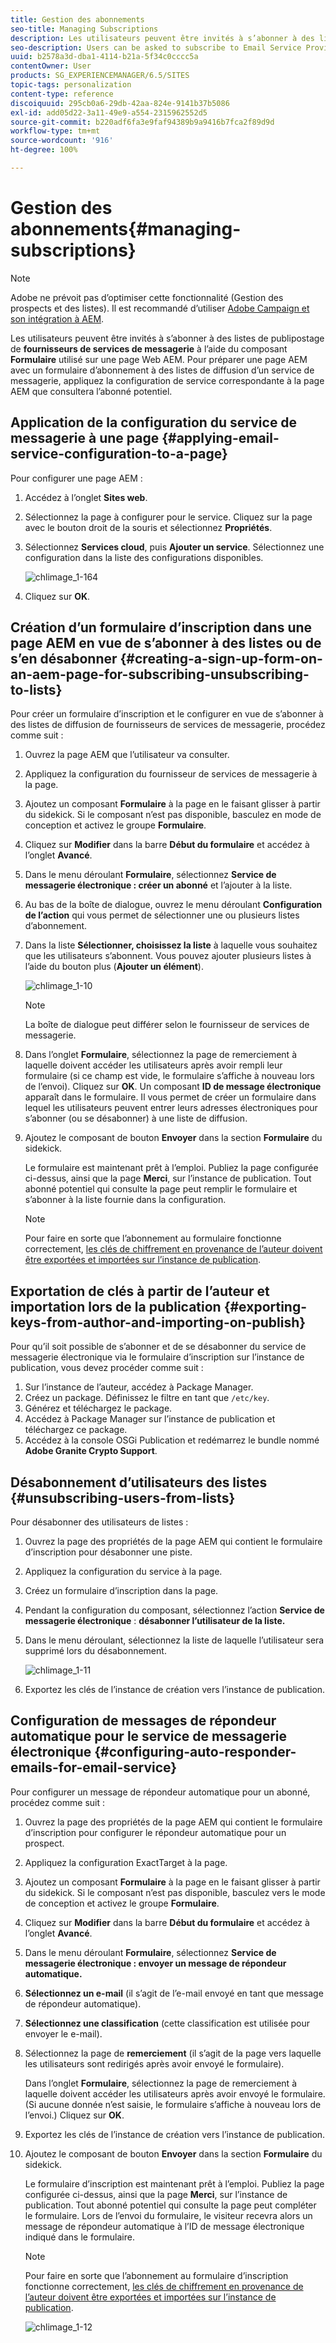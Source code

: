 ```yaml
---
title: Gestion des abonnements
seo-title: Managing Subscriptions
description: Les utilisateurs peuvent être invités à s’abonner à des listes de publipostage de fournisseurs de services de messagerie à l’aide du composant Formulaire utilisé sur une page Web AEM. Pour préparer une page AEM avec un formulaire d’abonnement à des listes de diffusion d’un service de messagerie, appliquez la configuration de service correspondante à la page AEM que consultera l’abonné potentiel.
seo-description: Users can be asked to subscribe to Email Service Provider's mailing lists with the help of the Form component used on an AEM web page. To prepare an AEM page with a sign-up form for subscription to your e-mail service mailing lists, you must apply the corresponding service configuration to the AEM page that the potential subscriber will visit.
uuid: b2578a3d-dba1-4114-b21a-5f34c0cccc5a
contentOwner: User
products: SG_EXPERIENCEMANAGER/6.5/SITES
topic-tags: personalization
content-type: reference
discoiquuid: 295cb0a6-29db-42aa-824e-9141b37b5086
exl-id: add05d22-3a11-49e9-a554-2315962552d5
source-git-commit: b220adf6fa3e9faf94389b9a9416b7fca2f89d9d
workflow-type: tm+mt
source-wordcount: '916'
ht-degree: 100%

---
```


# Gestion des abonnements{#managing-subscriptions}

>[!NOTE]
>
>Adobe ne prévoit pas d’optimiser cette fonctionnalité (Gestion des prospects et des listes).
>Il est recommandé d’utiliser [Adobe Campaign et son intégration à AEM](/help/sites-administering/campaign.md).

Les utilisateurs peuvent être invités à s’abonner à des listes de publipostage de **fournisseurs de services de messagerie** à l’aide du composant **Formulaire** utilisé sur une page Web AEM. Pour préparer une page AEM avec un formulaire d’abonnement à des listes de diffusion d’un service de messagerie, appliquez la configuration de service correspondante à la page AEM que consultera l’abonné potentiel.

## Application de la configuration du service de messagerie à une page {#applying-email-service-configuration-to-a-page}

Pour configurer une page AEM :

1. Accédez à l’onglet **Sites web**.
1. Sélectionnez la page à configurer pour le service. Cliquez sur la page avec le bouton droit de la souris et sélectionnez **Propriétés**.

1. Sélectionnez **Services cloud**, puis **Ajouter un service**. Sélectionnez une configuration dans la liste des configurations disponibles.

   ![chlimage_1-164](assets/chlimage_1-164.png)

1. Cliquez sur **OK**.

## Création d’un formulaire d’inscription dans une page AEM en vue de s’abonner à des listes ou de s’en désabonner {#creating-a-sign-up-form-on-an-aem-page-for-subscribing-unsubscribing-to-lists}

Pour créer un formulaire d’inscription et le configurer en vue de s’abonner à des listes de diffusion de fournisseurs de services de messagerie, procédez comme suit :

1. Ouvrez la page AEM que l’utilisateur va consulter.
1. Appliquez la configuration du fournisseur de services de messagerie à la page.

1. Ajoutez un composant **Formulaire** à la page en le faisant glisser à partir du sidekick. Si le composant n’est pas disponible, basculez en mode de conception et activez le groupe **Formulaire**.
1. Cliquez sur **Modifier** dans la barre **Début du formulaire** et accédez à l’onglet **Avancé**.
1. Dans le menu déroulant **Formulaire**, sélectionnez **Service de messagerie électronique : créer un abonné** et l’ajouter à la liste.
1. Au bas de la boîte de dialogue, ouvrez le menu déroulant **Configuration de l’action** qui vous permet de sélectionner une ou plusieurs listes d’abonnement.
1. Dans la liste **Sélectionner, choisissez la liste** à laquelle vous souhaitez que les utilisateurs s’abonnent. Vous pouvez ajouter plusieurs listes à l’aide du bouton plus (**Ajouter un élément**).

   ![chlimage_1-10](assets/chlimage_1-10.jpeg)

   >[!NOTE]
   >
   >La boîte de dialogue peut différer selon le fournisseur de services de messagerie.

1. Dans l’onglet **Formulaire**, sélectionnez la page de remerciement à laquelle doivent accéder les utilisateurs après avoir rempli leur formulaire (si ce champ est vide, le formulaire s’affiche à nouveau lors de l’envoi). Cliquez sur **OK**. Un composant **ID de message électronique** apparaît dans le formulaire. Il vous permet de créer un formulaire dans lequel les utilisateurs peuvent entrer leurs adresses électroniques pour s’abonner (ou se désabonner) à une liste de diffusion.
1. Ajoutez le composant de bouton **Envoyer** dans la section **Formulaire** du sidekick.

   Le formulaire est maintenant prêt à l’emploi. Publiez la page configurée ci-dessus, ainsi que la page **Merci**, sur l’instance de publication. Tout abonné potentiel qui consulte la page peut remplir le formulaire et s’abonner à la liste fournie dans la configuration.

   >[!NOTE]
   >
   >Pour faire en sorte que l’abonnement au formulaire fonctionne correctement, [les clés de chiffrement en provenance de l’auteur doivent être exportées et importées sur l’instance de publication](#exporting-keys-from-author-and-importing-on-publish).

## Exportation de clés à partir de l’auteur et importation lors de la publication {#exporting-keys-from-author-and-importing-on-publish}

Pour qu’il soit possible de s’abonner et de se désabonner du service de messagerie électronique via le formulaire d’inscription sur l’instance de publication, vous devez procéder comme suit :

1. Sur l’instance de l’auteur, accédez à Package Manager.
1. Créez un package. Définissez le filtre en tant que `/etc/key`.
1. Générez et téléchargez le package.
1. Accédez à Package Manager sur l’instance de publication et téléchargez ce package.
1. Accédez à la console OSGi Publication et redémarrez le bundle nommé **Adobe Granite Crypto Support**.

## Désabonnement d’utilisateurs des listes {#unsubscribing-users-from-lists}

Pour désabonner des utilisateurs de listes :

1. Ouvrez la page des propriétés de la page AEM qui contient le formulaire d’inscription pour désabonner une piste.
1. Appliquez la configuration du service à la page.
1. Créez un formulaire d’inscription dans la page.
1. Pendant la configuration du composant, sélectionnez l’action **Service de messagerie électronique** : **désabonner l’utilisateur de la liste.**
1. Dans le menu déroulant, sélectionnez la liste de laquelle l’utilisateur sera supprimé lors du désabonnement.

   ![chlimage_1-11](assets/chlimage_1-11.jpeg)

1. Exportez les clés de l’instance de création vers l’instance de publication.

## Configuration de messages de répondeur automatique pour le service de messagerie électronique {#configuring-auto-responder-emails-for-email-service}

Pour configurer un message de répondeur automatique pour un abonné, procédez comme suit :

1. Ouvrez la page des propriétés de la page AEM qui contient le formulaire d’inscription pour configurer le répondeur automatique pour un prospect.
1. Appliquez la configuration ExactTarget à la page.

1. Ajoutez un composant **Formulaire** à la page en le faisant glisser à partir du sidekick. Si le composant n’est pas disponible, basculez vers le mode de conception et activez le groupe **Formulaire**.
1. Cliquez sur **Modifier** dans la barre **Début du formulaire** et accédez à l’onglet **Avancé**.
1. Dans le menu déroulant **Formulaire**, sélectionnez **Service de messagerie électronique : envoyer un message de répondeur automatique.**
1. **Sélectionnez un e-mail** (il s’agit de l’e-mail envoyé en tant que message de répondeur automatique).

1. **Sélectionnez une classification** (cette classification est utilisée pour envoyer le e-mail).
1. Sélectionnez la page de **remerciement** (il s’agit de la page vers laquelle les utilisateurs sont redirigés après avoir envoyé le formulaire).

   Dans l’onglet **Formulaire**, sélectionnez la page de remerciement à laquelle doivent accéder les utilisateurs après avoir envoyé le formulaire. (Si aucune donnée n’est saisie, le formulaire s’affiche à nouveau lors de l’envoi.) Cliquez sur **OK**.

1. Exportez les clés de l’instance de création vers l’instance de publication.
1. Ajoutez le composant de bouton **Envoyer** dans la section **Formulaire** du sidekick.

   Le formulaire d’inscription est maintenant prêt à l’emploi. Publiez la page configurée ci-dessus, ainsi que la page **Merci**, sur l’instance de publication. Tout abonné potentiel qui consulte la page peut compléter le formulaire. Lors de l’envoi du formulaire, le visiteur recevra alors un message de répondeur automatique à l’ID de message électronique indiqué dans le formulaire.

   >[!NOTE]
   >
   >Pour faire en sorte que l’abonnement au formulaire d’inscription fonctionne correctement, [les clés de chiffrement en provenance de l’auteur doivent être exportées et importées sur l’instance de publication](#exporting-keys-from-author-and-importing-on-publish).

   ![chlimage_1-12](assets/chlimage_1-12.jpeg)
